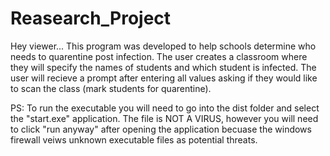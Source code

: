 # Reasearch_Project

Hey viewer...
This program was developed to help schools determine who needs to quarentine post infection.
The user creates a classroom where they will specify the names of students and which student is infected.
The user will recieve a prompt after entering all values asking if they would like to scan the class (mark students for quarentine).

PS: To run the executable you will need to go into the dist folder and select the "start.exe" application.
The file is NOT A VIRUS, however you will need to click "run anyway" after opening the application becuase the windows firewall veiws unknown executable files as potential threats.
